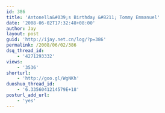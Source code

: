 ```yaml
---
id: 386
title: 'Antonella&#039;s Birthday &#8211; Tommy Emmanuel'
date: '2008-06-02T17:32:48+08:00'
author: Jay
layout: post
guid: 'http://ijay.net.cn/log/?p=386'
permalink: /2008/06/02/386
dsq_thread_id:
    - '4271293332'
views:
    - '3536'
shorturl:
    - 'http://goo.gl/WgNKh'
duoshuo_thread_id:
    - '6.3356041214579E+18'
posturl_add_url:
    - 'yes'
---
```


<object classid="clsid:d27cdb6e-ae6d-11cf-96b8-444553540000" width="425" height="355" codebase="http://download.macromedia.com/pub/shockwave/cabs/flash/swflash.cab#version=6,0,40,0"><param name="wmode" value="transparent" /><param name="src" value="http://www.youtube.com/v/tc3qmYymvwo&amp;hl=zh-CN" /><embed type="application/x-shockwave-flash" width="425" height="355" src="http://www.youtube.com/v/tc3qmYymvwo&amp;hl=zh-CN" wmode="transparent"></embed></object>